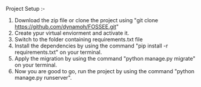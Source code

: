 Project Setup :-
  1. Download the zip file or clone the project using "git clone https://github.com/dynamoh/FOSSEE.git"
  2. Create ypur virtual enviorment and activate it.
  3. Switch to the folder containing requirements.txt file
  4. Install the dependencies by using the command "pip install -r requirements.txt" on your terminal.
  5. Apply the migration by using the command "python manage.py migrate" on your terminal.
  6. Now you are good to go, run the project by using the command "python manage.py runserver".
  


